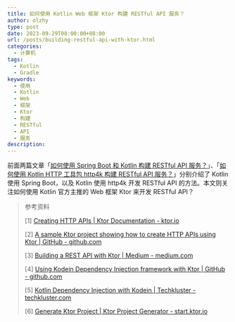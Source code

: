 ```yaml
---
title: 如何使用 Kotlin Web 框架 Ktor 构建 RESTful API 服务？
author: olzhy
type: post
date: 2023-09-29T08:00:00+08:00
url: /posts/building-restful-api-with-ktor.html
categories:
  - 计算机
tags:
  - Kotlin
  - Gradle
keywords:
  - 使用
  - Kotlin
  - Web
  - 框架
  - Ktor
  - 构建
  - RESTful
  - API
  - 服务
description:
---
```


前面两篇文章「[如何使用 Spring Boot 和 Kotlin 构建 RESTful API 服务？](https://olzhy.github.io/posts/building-restful-api-with-spring-boot-and-kotlin.html)」、「[如何使用 Kotlin HTTP 工具包 http4k 构建 RESTful API 服务？](https://olzhy.github.io/posts/building-restful-api-with-http4k.html)」分别介绍了 Kotlin 使用 Spring Boot，以及 Kotlin 使用 http4k 开发 RESTful API 的方法。本文则关注如何使用 Kotlin 官方主推的 Web 框架 Ktor 来开发 RESTful API？

> 参考资料
>
> [1] [Creating HTTP APIs | Ktor Documentation - ktor.io](https://ktor.io/docs/creating-http-apis.html)
>
> [2] [A sample Ktor project showing how to create HTTP APIs using Ktor | GitHub - github.com](https://github.com/ktorio/ktor-documentation/tree/2.3.4/codeSnippets/snippets/tutorial-http-api)
>
> [3] [Building a REST API with Ktor | Medium - medium.com](https://medium.com/@billwixted/building-a-rest-api-with-ktor-4c322d31eb31)
>
> [4] [Using Kodein Dependency Injection framework with Ktor | GitHub - github.com](https://github.com/ktorio/ktor-samples/tree/main/di-kodein)
>
> [5] [Kotlin Dependency Injection with Kodein | Techkluster - techkluster.com](https://techkluster.com/kotlin/kodein-dependency-injection/)
>
> [6] [Generate Ktor Project | Ktor Project Generator - start.ktor.io](https://start.ktor.io/)
